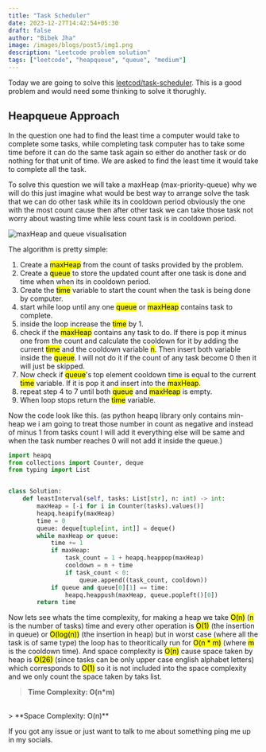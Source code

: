 ```yaml
---
title: "Task Scheduler"
date: 2023-12-27T14:42:54+05:30
draft: false
author: "Bibek Jha"
image: /images/blogs/post5/img1.png
description: "Leetcode problem solution"
tags: ["leetcode", "heapqueue", "queue", "medium"]
---
```


Today we are going to solve this [leetcod/task-scheduler](https://leetcode.com/problems/task-scheduler/description/). This is a good problem and would need some thinking to solve it thorughly. 

## Heapqueue Approach
In the question one had to find the least time a computer would take to complete some tasks, while completing task computer has to take some time before it can do the same task again so either do another task or do nothing for that unit of time. We are asked to find the least time it would take to complete all the task.

To solve this question we will take a maxHeap (max-priority-queue) why we will do this just imagine what would be best way to arrange solve the task that we can do other task while its in cooldown period obviously the one with the most count cause then after other task we can take those task not worry about wasting time while less count task is in cooldown period. 

![maxHeap and queue visualisation](/images/blogs/post5/img2.png) 

The algorithm is pretty simple:
1. Create a <mark>maxHeap</mark> from the count of tasks provided by the problem.
2. Create a <mark>queue</mark> to store the updated count after one task is done and time when when its in cooldown period.
3. Create the <mark>time</mark> variable to start the count when the task is being done by computer.
4. start while loop until any one <mark>queue</mark> or <mark>maxHeap</mark> contains task to complete.
5. inside the loop increase the <mark>time</mark> by 1.
6. check if the <mark>maxHeap</mark> contains any task to do. If there is pop it minus one from the count and calculate the cooldown for it by adding the current <mark>time</mark> and the cooldown variable <mark>n</mark>. Then insert both variable inside the <mark>queue</mark>. I will not do it if the count of any task become 0 then it will just be skipped.
7. Now check if <mark>queue</mark>'s top element cooldown time is equal to the current <mark>time</mark> variable. If it is pop it and insert into the <mark>maxHeap</mark>.
8. repeat step 4 to 7 until both <mark>queue</mark> and <mark>maxHeap</mark> is empty.
9. When loop stops return the <mark>time</mark> variable.

Now the code look like this. (as python heapq library only contains min-heap we i am going to treat those number in count as negative and instead of minus 1 from tasks count I will add it everything else will be same and when the task number reaches 0 will not add it inside the queue.)

```python
import heapq
from collections import Counter, deque
from typing import List


class Solution:
    def leastInterval(self, tasks: List[str], n: int) -> int:
        maxHeap = [-i for i in Counter(tasks).values()]
        heapq.heapify(maxHeap)
        time = 0
        queue: deque[tuple[int, int]] = deque()
        while maxHeap or queue:
            time += 1
            if maxHeap:
                task_count = 1 + heapq.heappop(maxHeap)
                cooldown = n + time
                if task_count < 0:
                    queue.append((task_count, cooldown))
            if queue and queue[0][1] == time:
                heapq.heappush(maxHeap, queue.popleft()[0])
        return time        

```
Now lets see whats the time complexity, for making a heap we take <mark>O(n)</mark> (<mark>n</mark> is the number of tasks) time and every other operation is <mark>O(1)</mark> (the insertion in queue)  or <mark>O(log(n))</mark> (the insertion in heap) but in worst case (where all the task is of same type) the loop has to theoritically run for <mark>O(n * m)</mark> (where <mark>m</mark> is the cooldown time). And space complexity is <mark>O(n)</mark> cause space taken by heap is <mark>O(26)</mark> (since tasks can be only upper case english alphabet letters) which corresponds to <mark>O(1)</mark> so it is not included into the space complexity and we only count the space taken by taks list.

> **Time Complexity: O(n*m)** 
<br />
> **Space Complexity: O(n)**

If you got any issue or just want to talk to me about something ping me up in my socials.
